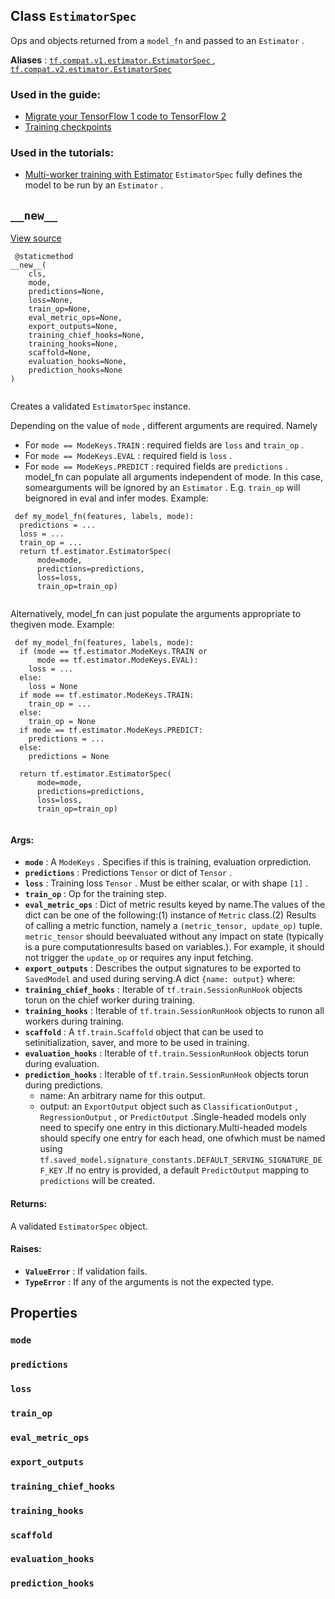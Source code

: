

## Class  `EstimatorSpec` 
Ops and objects returned from a  `model_fn`  and passed to an  `Estimator` .

**Aliases** : [ `tf.compat.v1.estimator.EstimatorSpec` ](/api_docs/python/tf/estimator/EstimatorSpec), [ `tf.compat.v2.estimator.EstimatorSpec` ](/api_docs/python/tf/estimator/EstimatorSpec)

### Used in the guide:
- [Migrate your TensorFlow 1 code to TensorFlow 2](https://tensorflow.google.cn/guide/migrate)
- [Training checkpoints](https://tensorflow.google.cn/guide/checkpoint)


### Used in the tutorials:
- [Multi-worker training with Estimator](https://tensorflow.google.cn/tutorials/distribute/multi_worker_with_estimator)
 `EstimatorSpec`  fully defines the model to be run by an  `Estimator` .

##  `__new__` 
[View source](https://github.com/tensorflow/estimator/tree/master/tensorflow_estimator/python/estimator/model_fn.py)

```
 @staticmethod
__new__(
    cls,
    mode,
    predictions=None,
    loss=None,
    train_op=None,
    eval_metric_ops=None,
    export_outputs=None,
    training_chief_hooks=None,
    training_hooks=None,
    scaffold=None,
    evaluation_hooks=None,
    prediction_hooks=None
)
 
```

Creates a validated  `EstimatorSpec`  instance.

Depending on the value of  `mode` , different arguments are required. Namely

- For  `mode == ModeKeys.TRAIN` : required fields are  `loss`  and  `train_op` .
- For  `mode == ModeKeys.EVAL` : required field is  `loss` .
- For  `mode == ModeKeys.PREDICT` : required fields are  `predictions` .
model_fn can populate all arguments independent of mode. In this case, somearguments will be ignored by an  `Estimator` . E.g.  `train_op`  will beignored in eval and infer modes. Example:

```
 def my_model_fn(features, labels, mode):
  predictions = ...
  loss = ...
  train_op = ...
  return tf.estimator.EstimatorSpec(
      mode=mode,
      predictions=predictions,
      loss=loss,
      train_op=train_op)
 
```

Alternatively, model_fn can just populate the arguments appropriate to thegiven mode. Example:

```
 def my_model_fn(features, labels, mode):
  if (mode == tf.estimator.ModeKeys.TRAIN or
      mode == tf.estimator.ModeKeys.EVAL):
    loss = ...
  else:
    loss = None
  if mode == tf.estimator.ModeKeys.TRAIN:
    train_op = ...
  else:
    train_op = None
  if mode == tf.estimator.ModeKeys.PREDICT:
    predictions = ...
  else:
    predictions = None

  return tf.estimator.EstimatorSpec(
      mode=mode,
      predictions=predictions,
      loss=loss,
      train_op=train_op)
 
```

#### Args:
- **`mode`** : A  `ModeKeys` . Specifies if this is training, evaluation orprediction.
- **`predictions`** : Predictions  `Tensor`  or dict of  `Tensor` .
- **`loss`** : Training loss  `Tensor` . Must be either scalar, or with shape  `[1]` .
- **`train_op`** : Op for the training step.
- **`eval_metric_ops`** : Dict of metric results keyed by name.The values of the dict can be one of the following:(1) instance of  `Metric`  class.(2) Results of calling a metric function, namely a `(metric_tensor, update_op)`  tuple.  `metric_tensor`  should beevaluated without any impact on state (typically is a pure computationresults based on variables.). For example, it should not trigger the `update_op`  or requires any input fetching.
- **`export_outputs`** : Describes the output signatures to be exported to `SavedModel`  and used during serving.A dict  `{name: output}`  where:
- **`training_chief_hooks`** : Iterable of  `tf.train.SessionRunHook`  objects torun on the chief worker during training.
- **`training_hooks`** : Iterable of  `tf.train.SessionRunHook`  objects to runon all workers during training.
- **`scaffold`** : A  `tf.train.Scaffold`  object that can be used to setinitialization, saver, and more to be used in training.
- **`evaluation_hooks`** : Iterable of  `tf.train.SessionRunHook`  objects torun during evaluation.
- **`prediction_hooks`** : Iterable of  `tf.train.SessionRunHook`  objects torun during predictions.
    - name: An arbitrary name for this output.
    - output: an  `ExportOutput`  object such as  `ClassificationOutput` , `RegressionOutput` , or  `PredictOutput` .Single-headed models only need to specify one entry in this dictionary.Multi-headed models should specify one entry for each head, one ofwhich must be named using `tf.saved_model.signature_constants.DEFAULT_SERVING_SIGNATURE_DEF_KEY` .If no entry is provided, a default  `PredictOutput`  mapping to `predictions`  will be created.


#### Returns:
A validated  `EstimatorSpec`  object.

#### Raises:
- **`ValueError`** : If validation fails.
- **`TypeError`** : If any of the arguments is not the expected type.


## Properties


###  `mode` 


###  `predictions` 


###  `loss` 


###  `train_op` 


###  `eval_metric_ops` 


###  `export_outputs` 


###  `training_chief_hooks` 


###  `training_hooks` 


###  `scaffold` 


###  `evaluation_hooks` 


###  `prediction_hooks` 
